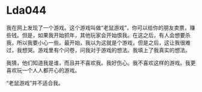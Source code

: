 # Lda044

我在网上发现了一个游戏。这个游戏叫做“老鼠游戏”，你可以给你的朋友卖票，赚些钱。但是，如果我开始抓年，其他玩家会开始恨我。在这之后，有人会想要杀我，所以我要小心一些。最开始，我以为这就是个游戏，但是之后，这让我很难过，我想哭。游戏里有个问卷，问我对于游戏的想法。我填上了我真实的想法。



我猜，他们知道我是谁，而且并不喜欢我。我好伤心。我不喜欢这样的游戏。我更喜欢玩一个人人都开心的游戏。



“老鼠游戏”并不适合我。
